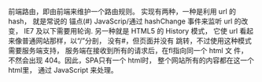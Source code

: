 前端路由，即由前端来维护一个路由规则。
实现有两种，一种是利用 url 的 hash， 就是常说的 锚点(#)
JavaScrip/通过 hashChange 事件来监听 url 的改变， 
IE7 及以下需要用轮询.
另一种就是 HTML5 的 History 模式，
它使 url 看起来像普通网站那样，以“/”分剖，
没有#，但页面并没有 跳转，不过使用这种模式需要服务端支持，
服务端在接收到所有的请求后，在fl指向同一个 html 文 件，
不然会出现 404。因此，SPA只有一个 html时，
整个网站所有的内容都在这一个html里，
通过 JavaScript 来处理。